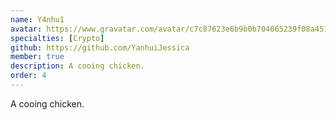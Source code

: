 ```yaml
---
name: Y4nhu1
avatar: https://www.gravatar.com/avatar/c7c87623e6b9b0b704065239f08a451b?d=identicon&s=256
specialties: [Crypto]
github: https://github.com/YanhuiJessica
member: true
description: A cooing chicken.
order: 4
---
```


A cooing chicken.
